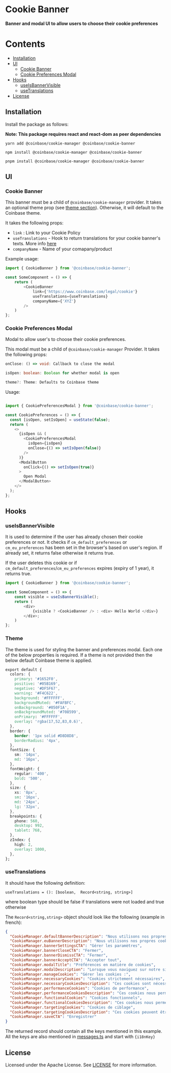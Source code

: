 # Cookie Banner

**Banner and modal UI to allow users to choose their cookie preferences**

# Contents

- [Installation](#installation)
- [UI](#specs)
  - [Cookie Banner](#cookie-banner)
  - [Cookie Preferences Modal](#cookie-preferences-modal)
- [Hooks](#hooks)
  - [useIsBannerVisible](#useisbannervisible)
  - [useTranslations](#usetranslations)
- [License](#license)

## Installation

Install the package as follows:

**Note: This package requires react and react-dom as peer dependencies**

```shell
yarn add @coinbase/cookie-manager @coinbase/cookie-banner

npm install @coinbase/cookie-manager @coinbase/cookie-banner

pnpm install @coinbase/cookie-manager @coinbase/cookie-banner
```

## UI

### Cookie Banner

This banner must be a child of `@coinbase/cookie-manager` provider. It takes an optional theme prop (see [theme section](#theme)). Otherwise, it will default to the Coinbase theme.

It takes the following props:

- `link` : Link to your Cookie Policy
- `useTranslations` - Hook to return translations for your cookie banner's texts. More info [here](#usetranslations)
- `companyName` - Name of your comapany/product

Example usage:

```typescript
import { CookieBanner } from '@coinbase/cookie-banner';

const SomeComponent = () => {
    return (
        <CookieBanner
            link={'https://www.coinbase.com/legal/cookie'}
            useTranslations={useTranslations}
            companyName={'XYZ'}
        />
    )
};
```

### Cookie Preferences Modal

Modal to allow user's to choose their cookie preferences.

This modal must be a child of `@coinbase/cookie-manager` Provider. It takes the following props:

```typescript
onClose: () => void: Callback to close the modal

isOpen: boolean: Boolean for whether modal is open

theme?: Theme: Defaults to Coinbase theme
```

Usage:

```typescript

import { CookiePreferencesModal } from '@coinbase/cookie-banner';

const CookiePreferences = () => {
  const [isOpen, setIsOpen] = useState(false);
  return (
    <>
      {isOpen && (
        <CookiePreferencesModal
          isOpen={isOpen}
          onClose={() => setIsOpen(false)}
        />
      )}
      <ModalButton
        onClick={() => setIsOpen(true)}
      >
        Open Modal
      </ModalButton>
    </>
  );
};
```

## Hooks

### useIsBannerVisible

It is used to determine if the user has already chosen their cookie preferences or not. It checks if `cm_default_preferences` or `cm_eu_preferences` has been set in the browser's based on user's region. If already set, it returns false otherwise it returns true.

If the user deletes this cookie or if `cm_default_preferences`/`cm_eu_preferences` expires (expiry of 1 year), it returns true.

```typescript
import { CookieBanner } from '@coinbase/cookie-banner';

const SomeComponent = () => {
    const visible = useIsBannerVisible();
    return (
        <div>
            {visible ? <CookieBanner /> : <div> Hello World </div>}
        </div>;
    )
};
```

### Theme

The theme is used for styling the banner and preferences modal. Each one of the below properties is required. If a theme is not provided then the below default Coinbase theme is applied.

```css
export default {
  colors: {
    primary: '#1652F0',
    positive: '#05B169',
    negative: '#DF5F67',
    warning: '#F4C622',
    background: '#FFFFFF',
    backgroundMuted: '#FAFBFC',
    onBackground: '#050F1A',
    onBackgroundMuted: '#708599',
    onPrimary: '#FFFFFF',
    overlay: 'rgba(17,52,83,0.6)',
  },
  border: {
    border: '1px solid #D8D8D8',
    borderRadius: '4px',
  },
  fontSize: {
    sm: '14px',
    md: '16px',
  },
  fontWeight: {
    regular: '400',
    bold: '500',
  },
  size: {
    xs: '8px',
    sm: '16px',
    md: '24px',
    lg: '32px',
  },
  breakpoints: {
    phone: 560,
    desktop: 992,
    tablet: 768,
  },
  zIndex: {
    high: 2,
    overlay: 1000,
  },
};
```

### useTranslations

It should have the following definition:

`useTranslations = (): [boolean,  Record<string, string>]`

where boolean type should be false if translations were not loaded and true otherwise

The `Record<string,string>` object should look like the following (example in french):

```json
{
  "CookieManager.defaultBannerDescription": "Nous utilisons nos propres cookies ainsi que des cookies de tiers sur nos sites Web pour améliorer votre expérience, analyser notre trafic et à des fins de sécurité et de marketing. Pour obtenir plus d'informations ou modifier les cookies, consultez notre <link>Politique relative aux cookies</link> ou accédez à <button>Gérer les paramètres</button>.",
  "CookieManager.euBannerDescription": "Nous utilisons nos propres cookies ainsi que des cookies de tiers sur nos sites web pour améliorer votre expérience de navigation, analyser notre trafic, et à des fins de sécurité et de marketing. Pour obtenir plus d'informations ou modifier les cookies, consultez notre <link>politique relative aux cookies</link> ou rendez-vous dans <button>Gérer les paramètres</button>. Sélectionnez « Tout accepter » pour autoriser leur utilisation.",
  "CookieManager.bannerSettingsCTA": "Gérer les paramètres",
  "CookieManager.bannerCloseCTA": "Fermer",
  "CookieManager.bannerDismissCTA": "Fermer",
  "CookieManager.bannerAcceptCTA": "Accepter tout",
  "CookieManager.modalTitle": "Préférences en matière de cookies",
  "CookieManager.modalDescription": "Lorsque vous naviguez sur notre site Web, nous pouvons stocker des cookies sur votre navigateur à des fins de sécurité ainsi que pour nous aider à mieux comprendre le comportement de l'utilisateur et savoir quelles sections de notre site Web vous avez consultées. Ces informations ne permettent pas de vous identifier directement, mais elles peuvent vous offrir une expérience sûre et plus personnalisée sur Internet. Comme nous respectons votre droit à la vie privée, vous pouvez refuser certains types de cookies. Le blocage de certains types de cookies peut affecter votre expérience sur le site. <link>Politique relative aux cookies</link>",
  "CookieManager.manageCookies": "Gérer les cookies :",
  "CookieManager.necessaryCookies": "Cookies strictement nécessaires",
  "CookieManager.necessaryCookiesDescription": "Ces cookies sont nécessaires pour le bon fonctionnement du site Web et ne peuvent pas être désactivés dans nos systèmes. Ils ne sont généralement définis qu'en réponse à des actions que vous effectuez et qui équivalent à une demande de services, telles que la définition de vos préférences en matière de confidentialité, la connexion ou le remplissage de formulaires. Cela inclut également les cookies que nous pouvons utiliser pour prévenir la fraude. Vous pouvez configurer votre navigateur de façon à bloquer ces cookies ou vous avertir de leur transmission, mais certaines sections du site ne fonctionneront pas.",
  "CookieManager.performanceCookies": "Cookies de performance",
  "CookieManager.performanceCookiesDescription": "Ces cookies nous permettent de compter les visites et les sources de trafic afin de pouvoir évaluer et améliorer les performances de notre site. Ils nous aident à savoir quelles pages sont les plus et les moins populaires et à voir comment les visiteurs naviguent dans le site. Toutes les informations collectées par ces cookies sont agrégées et donc anonymes. Si vous n'autorisez pas ces cookies, nous ne saurons pas à quel moment vous avez consulté notre site et ne pourrons pas surveiller ses performances.",
  "CookieManager.functionalCookies": "Cookies fonctionnels",
  "CookieManager.functionalCookiesDescription": "Ces cookies nous permettent de mémoriser les options que vous avez choisies dans le passé afin d'améliorer les fonctionnalités et la personnalisation (par exemple, votre langue préférée). Si vous n'autorisez pas ces cookies, certains ou l'ensemble de ces services peuvent ne pas fonctionner correctement.",
  "CookieManager.targetingCookies": "Cookies de ciblage",
  "CookieManager.targetingCookiesDescription": "Ces cookies peuvent être placés sur notre site par nos partenaires publicitaires. Ils peuvent être utilisés par ces sociétés afin de créer un profil de vos centres d'intérêt et de vous montrer des publicités pertinentes sur d'autres sites. Ils ne stockent pas directement des informations personnelles, mais permettent une identification unique de votre navigateur et de votre appareil Internet. Si vous n'autorisez pas ces cookies, vous verrez des publicités moins ciblées.",
  "CookieManager.saveCTA": "Enregistrer"
}
```

The returned record should contain all the keys mentioned in this example. All the keys are also mentioned in [messages.ts](./src/utils/messages.ts) and start with `{i18nKey}`

## License

Licensed under the Apache License. See [LICENSE](./LICENSE) for more information.
